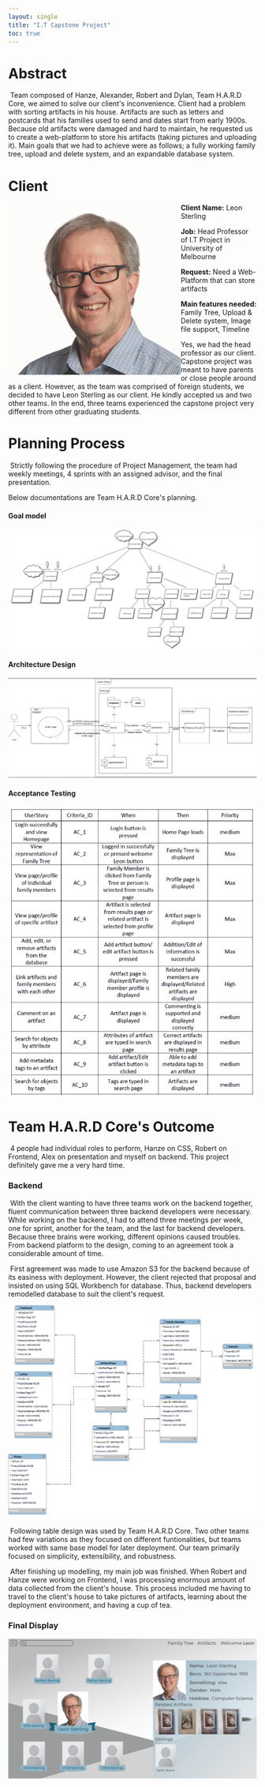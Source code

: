```yaml
---
layout: single
title: "I.T Capstone Project"
toc: true
---
```


# Abstract

​	Team composed of Hanze, Alexander, Robert and Dylan, Team H.A.R.D Core, we aimed to solve our client's inconvenience. Client had a problem with sorting artifacts in his house. Artifacts are such as letters and postcards that his families used to send and dates start from  early 1900s. Because old artifacts were damaged and hard to maintain, he requested us to create a web-platform to store his artifacts (taking pictures and uploading it). Main goals that we had to achieve were as follows; a fully working family tree, upload and delete system, and an expandable database system.

# Client

<img src="../images/2021-09-30-capstoneproject/Leon-01.png" align="left" width="1000px" alt="Leon-01" style="zoom: 35%;" />**Client Name:** Leon Sterling

**Job:** Head Professor of I.T Project in University of Melbourne

**Request:** Need a Web-Platform that can store artifacts

**Main features needed:** Family Tree, Upload & Delete system, Image file support, Timeline

Yes, we had the head professor as our client. Capstone project was meant to have parents or close people around as a client. However, as the team was comprised of foreign students, we decided to have Leon Sterling as our client. He kindly accepted us and two other teams. In the end, three teams experienced the  capstone project very different from other graduating students. 







# Planning Process

​	Strictly following the procedure of Project Management, the team had weekly meetings, 4 sprints with an assigned advisor, and the final presentation. 

Below documentations are Team H.A.R.D Core's planning.

#### Goal model

![goal_model_V3](../images/2021-09-30-capstoneproject/goal_model_V3.png)

#### Architecture Design

![ArchitectureDesign](../images/2021-09-30-capstoneproject/ArchitectureDesign.PNG)

#### Acceptance Testing

![acceptancetestingbefore](../images/2021-09-30-capstoneproject/acceptancetestingbefore.PNG)

# Team H.A.R.D Core's Outcome

​	4 people had individual roles to perform, Hanze on CSS, Robert on Frontend, Alex on presentation and myself on backend. This project definitely gave me a very hard time.

### Backend

​	With the client wanting to have three teams work on the backend together, fluent communication between three backend developers were necessary. While working on the backend, I had to attend three meetings per week, one for sprint, another for the team, and the last for backend developers. Because three brains were working, different opinions caused troubles. From backend platform to the design, coming to an agreement took a considerable amount of time. 

​	First agreement was made to use Amazon S3 for the backend because of its easiness with deployment. However, the client rejected that proposal and insisted on using SQL Workbench for database. Thus, backend developers remodelled database to suit the client's request. 

<img src="../images/2021-09-30-capstoneproject/db.png" alt="db"  />

​	Following table design was used by Team H.A.R.D Core. Two other teams had few variations as they focused on different funtionalities, but teams worked with same base model for later deployment. Our team primarily focused on simplicity, extensibility, and robustness. 

​	After finishing up modelling, my main job was finished. When Robert and Hanze were working on Frontend, I was processing enormous amount of data collected from the client's house. This process included me having to travel to the client's house to take pictures of artifacts, learning about the deployment environment, and having a cup of tea. 

### Final Display

![BackGround](../images/2021-09-30-capstoneproject/BackGround.png)





